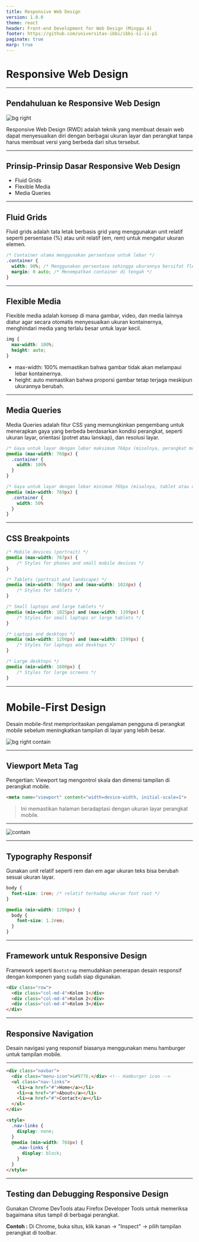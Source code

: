 ```yaml
---
title: Responsive Web Design
version: 1.0.0
theme: react
header: Front-end Development for Web Design (Minggu 4)
footer: https://github.com/universitas-ibbi/ibbi-si-ii-p1
paginate: true
marp: true
---
```


<!-- _class: lead
_paginate: skip -->

# Responsive Web Design

---

## Pendahuluan ke Responsive Web Design

![bg right](./images/minggu-4-1.gif)

Responsive Web Design (RWD) adalah teknik yang membuat desain web dapat menyesuaikan diri dengan berbagai ukuran layar dan perangkat tanpa harus membuat versi yang berbeda dari situs tersebut.

---

## Prinsip-Prinsip Dasar Responsive Web Design

- Fluid Grids
- Flexible Media
- Media Queries

---

## Fluid Grids

Fluid grids adalah tata letak berbasis grid yang menggunakan unit relatif seperti persentase (%) atau unit relatif (em, rem) untuk mengatur ukuran elemen.

```css
/* Container utama menggunakan persentase untuk lebar */
.container {
  width: 90%; /* Menggunakan persentase sehingga ukurannya bersifat fleksibel */
  margin: 0 auto; /* Menempatkan container di tengah */
}
```

---

## Flexible Media

Flexible media adalah konsep di mana gambar, video, dan media lainnya diatur agar secara otomatis menyesuaikan ukuran kontainernya, menghindari media yang terlalu besar untuk layar kecil.

```css
img {
  max-width: 100%;
  height: auto;
}
```

- max-width: 100% memastikan bahwa gambar tidak akan melampaui lebar kontainernya.
- height: auto memastikan bahwa proporsi gambar tetap terjaga meskipun ukurannya berubah.

---

## Media Queries

Media Queries adalah fitur CSS yang memungkinkan pengembang untuk menerapkan gaya yang berbeda berdasarkan kondisi perangkat, seperti ukuran layar, orientasi (potret atau lanskap), dan resolusi layar.

```css
/* Gaya untuk layar dengan lebar maksimum 768px (misalnya, perangkat mobile) */
@media (max-width: 768px) {
  .container {
    width: 100%
  }
}

/* Gaya untuk layar dengan lebar minimum 769px (misalnya, tablet atau desktop) */
@media (min-width: 769px) {
  .container {
    width: 50%
  }
}
```
---

## CSS Breakpoints
```css
/* Mobile devices (portrait) */
@media (max-width: 767px) {
    /* Styles for phones and small mobile devices */
}

/* Tablets (portrait and landscape) */
@media (min-width: 768px) and (max-width: 1024px) {
    /* Styles for tablets */
}

/* Small laptops and large tablets */
@media (min-width: 1025px) and (max-width: 1199px) {
    /* Styles for small laptops or large tablets */
}

/* Laptops and desktops */
@media (min-width: 1200px) and (max-width: 1599px) {
    /* Styles for laptops and desktops */
}

/* Large desktops */
@media (min-width: 1600px) {
    /* Styles for large screens */
}

````

---

# Mobile-First Design

Desain mobile-first memprioritaskan pengalaman pengguna di perangkat mobile sebelum meningkatkan tampilan di layar yang lebih besar.

![bg right contain](./images/minggu-4-2.webp)

---

## Viewport Meta Tag

Pengertian: Viewport tag mengontrol skala dan dimensi tampilan di perangkat mobile.

```html
<meta name="viewport" content="width=device-width, initial-scale=1">
```

> Ini memastikan halaman beradaptasi dengan ukuran layar perangkat mobile.

---

![contain](./images/minggu4-3.webp)

---

## Typography Responsif

Gunakan unit relatif seperti rem dan em agar ukuran teks bisa berubah sesuai ukuran layar.

```css
body {
  font-size: 1rem; /* relatif terhadap ukuran font root */
}

@media (min-width: 1200px) {
  body {
    font-size: 1.2rem;
  }
}
```

---

## Framework untuk Responsive Design

Framework seperti `Bootstrap` memudahkan penerapan desain responsif dengan komponen yang sudah siap digunakan.

```html
<div class="row">
  <div class="col-md-4">Kolom 1</div>
  <div class="col-md-4">Kolom 2</div>
  <div class="col-md-4">Kolom 3</div>
</div>
```

---

## Responsive Navigation

Desain navigasi yang responsif biasanya menggunakan menu hamburger untuk tampilan mobile.

---

```html
<div class="navbar">
  <div class="menu-icon">&#9776;</div> <!-- Hamburger icon -->
  <ul class="nav-links">
    <li><a href="#">Home</a></li>
    <li><a href="#">About</a></li>
    <li><a href="#">Contact</a></li>
  </ul>
</div>

<style>
  .nav-links {
    display: none;
  }
  @media (min-width: 768px) {
    .nav-links {
      display: block;
    }
  }
</style>
```

---


##  Testing dan Debugging Responsive Design

Gunakan Chrome DevTools atau Firefox Developer Tools untuk memeriksa bagaimana situs tampil di berbagai perangkat.

**Contoh :** Di Chrome, buka situs, klik kanan → "Inspect" → pilih tampilan perangkat di toolbar.

